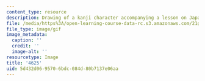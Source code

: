 ```yaml
---
content_type: resource
description: Drawing of a kanji character accompanying a lesson on Japanese.
file: /media/https%3A/open-learning-course-data-rc.s3.amazonaws.com/21g-504-japanese-iv-spring-2009/5d432d0695706bdc084d80b7137e06aa_4625.gif
file_type: image/gif
image_metadata:
  caption: ''
  credit: ''
  image-alt: ''
resourcetype: Image
title: '4625'
uid: 5d432d06-9570-6bdc-084d-80b7137e06aa
---
```

